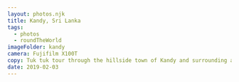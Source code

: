 ```yaml
---
layout: photos.njk
title: Kandy, Sri Lanka
tags:
  - photos
  - roundTheWorld
imageFolder: kandy
camera: Fujifilm X100T
copy: Tuk tuk tour through the hillside town of Kandy and surrounding area as people go about their everyday lives.
date: 2019-02-03
---
```


 